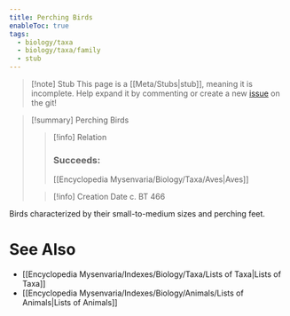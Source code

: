```yaml
---
title: Perching Birds
enableToc: true
tags:
  - biology/taxa
  - biology/taxa/family
  - stub
---
```


> [!note] Stub
> This page is a [[Meta/Stubs|stub]], meaning it is incomplete. Help expand it by commenting or create a new [issue](https://github.com/RagtimeGal/quartz--encyclopedia-mysenvaria/issues/new/choose) on the git!


> [!summary] Perching Birds
> > [!info] Relation
> > ### Succeeds:
> > [[Encyclopedia Mysenvaria/Biology/Taxa/Aves|Aves]]
>
> > [!info] Creation Date
> > c. BT 466

Birds characterized by their small-to-medium sizes and perching feet.

# See Also
- [[Encyclopedia Mysenvaria/Indexes/Biology/Taxa/Lists of Taxa|Lists of Taxa]]
- [[Encyclopedia Mysenvaria/Indexes/Biology/Animals/Lists of Animals|Lists of Animals]]

